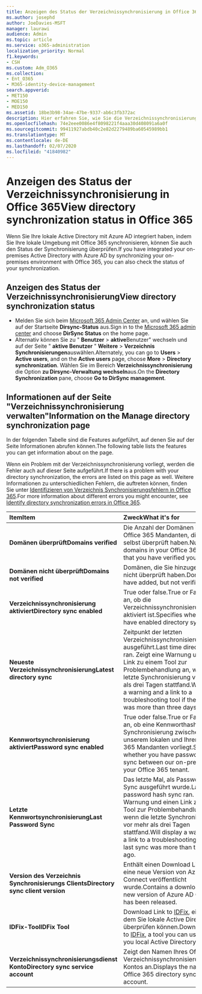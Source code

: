 ```yaml
---
title: Anzeigen des Status der Verzeichnissynchronisierung in Office 365
ms.author: josephd
author: JoeDavies-MSFT
manager: laurawi
audience: Admin
ms.topic: article
ms.service: o365-administration
localization_priority: Normal
f1.keywords:
- CSH
ms.custom: Adm_O365
ms.collection:
- Ent_O365
- M365-identity-device-management
search.appverid:
- MET150
- MOE150
- MED150
ms.assetid: 18be3b98-34ae-47be-9337-ab6c3fb372ac
description: Hier erfahren Sie, wie Sie die Verzeichnissynchronisierung deaktivieren. Sie können den Status auch anzeigen.
ms.openlocfilehash: 74e2eee0086e4f8098221f4aaa30d408091a6a0f
ms.sourcegitcommit: 99411927abdb40c2e82d2279489ba60545989bb1
ms.translationtype: MT
ms.contentlocale: de-DE
ms.lasthandoff: 02/07/2020
ms.locfileid: "41840982"
---
```

# <a name="view-directory-synchronization-status-in-office-365"></a><span data-ttu-id="abc7e-104">Anzeigen des Status der Verzeichnissynchronisierung in Office 365</span><span class="sxs-lookup"><span data-stu-id="abc7e-104">View directory synchronization status in Office 365</span></span>

<span data-ttu-id="abc7e-105">Wenn Sie Ihre lokale Active Directory mit Azure AD integriert haben, indem Sie Ihre lokale Umgebung mit Office 365 synchronisieren, können Sie auch den Status der Synchronisierung überprüfen.</span><span class="sxs-lookup"><span data-stu-id="abc7e-105">If you have integrated your on-premises Active Directory with Azure AD by synchronizing your on-premises environment with Office 365, you can also check the status of your synchronization.</span></span>
  
## <a name="view-directory-synchronization-status"></a><span data-ttu-id="abc7e-106">Anzeigen des Status der Verzeichnissynchronisierung</span><span class="sxs-lookup"><span data-stu-id="abc7e-106">View directory synchronization status</span></span>

- <span data-ttu-id="abc7e-107">Melden Sie sich beim [Microsoft 365 Admin Center](https://admin.microsoft.com) an, und wählen Sie auf der Startseite **Dirsync-Status** aus.</span><span class="sxs-lookup"><span data-stu-id="abc7e-107">Sign in to the [Microsoft 365 admin center](https://admin.microsoft.com) and choose **DirSync Status** on the home page.</span></span>
- <span data-ttu-id="abc7e-108">Alternativ können Sie zu " **Benutzer** \> **aktive**Benutzer" wechseln und auf der Seite " **aktive Benutzer** " **Weitere** \> **Verzeichnis Synchronisierungen**auswählen.</span><span class="sxs-lookup"><span data-stu-id="abc7e-108">Alternately, you can go to **Users** \> **Active users**, and on the **Active users** page, choose **More** \> **Directory synchronization**.</span></span> <span data-ttu-id="abc7e-109">Wählen Sie im Bereich **Verzeichnissynchronisierung** die Option **zu Dirsync-Verwaltung wechseln**aus.</span><span class="sxs-lookup"><span data-stu-id="abc7e-109">On the **Directory Synchronization** pane, choose **Go to DirSync management**.</span></span>

## <a name="information-on-the-manage-directory-synchronization-page"></a><span data-ttu-id="abc7e-110">Informationen auf der Seite "Verzeichnissynchronisierung verwalten"</span><span class="sxs-lookup"><span data-stu-id="abc7e-110">Information on the Manage directory synchronization page</span></span>

<span data-ttu-id="abc7e-111">In der folgenden Tabelle sind die Features aufgeführt, auf denen Sie auf der Seite Informationen abrufen können.</span><span class="sxs-lookup"><span data-stu-id="abc7e-111">The following table lists the features you can get information about on the page.</span></span>
  
<span data-ttu-id="abc7e-112">Wenn ein Problem mit der Verzeichnissynchronisierung vorliegt, werden die Fehler auch auf dieser Seite aufgeführt.</span><span class="sxs-lookup"><span data-stu-id="abc7e-112">If there is a problem with your directory synchronization, the errors are listed on this page as well.</span></span> <span data-ttu-id="abc7e-113">Weitere Informationen zu unterschiedlichen Fehlern, die auftreten können, finden Sie unter [Identifizieren von Verzeichnis Synchronisierungsfehlern in Office 365](identify-directory-synchronization-errors.md).</span><span class="sxs-lookup"><span data-stu-id="abc7e-113">For more information about different errors you might encounter, see [Identify directory synchronization errors in Office 365](identify-directory-synchronization-errors.md).</span></span>
  
|<span data-ttu-id="abc7e-114">**Item**</span><span class="sxs-lookup"><span data-stu-id="abc7e-114">**Item**</span></span>|<span data-ttu-id="abc7e-115">**Zweck**</span><span class="sxs-lookup"><span data-stu-id="abc7e-115">**What it's for**</span></span>|
|:-----|:-----|
|<span data-ttu-id="abc7e-116">**Domänen überprüft**</span><span class="sxs-lookup"><span data-stu-id="abc7e-116">**Domains verified**</span></span> | <span data-ttu-id="abc7e-117">Die Anzahl der Domänen in Ihrem Office 365 Mandanten, die Sie selbst überprüft haben.</span><span class="sxs-lookup"><span data-stu-id="abc7e-117">Number of domains in your Office 365 tenant that you have verified you own.</span></span> |
|<span data-ttu-id="abc7e-118">**Domänen nicht überprüft**</span><span class="sxs-lookup"><span data-stu-id="abc7e-118">**Domains not verified**</span></span> | <span data-ttu-id="abc7e-119">Domänen, die Sie hinzugefügt, aber nicht überprüft haben.</span><span class="sxs-lookup"><span data-stu-id="abc7e-119">Domains you have added, but not verified.</span></span> |
|<span data-ttu-id="abc7e-120">**Verzeichnissynchronisierung aktiviert**</span><span class="sxs-lookup"><span data-stu-id="abc7e-120">**Directory sync enabled**</span></span> |<span data-ttu-id="abc7e-121">True oder false.</span><span class="sxs-lookup"><span data-stu-id="abc7e-121">True or False.</span></span> <span data-ttu-id="abc7e-122">Gibt an, ob die Verzeichnissynchronisierung aktiviert ist.</span><span class="sxs-lookup"><span data-stu-id="abc7e-122">Specifies whether you have enabled directory sync.</span></span> |
|<span data-ttu-id="abc7e-123">**Neueste Verzeichnissynchronisierung**</span><span class="sxs-lookup"><span data-stu-id="abc7e-123">**Latest directory sync**</span></span> | <span data-ttu-id="abc7e-124">Zeitpunkt der letzten Verzeichnissynchronisierung wurde ausgeführt.</span><span class="sxs-lookup"><span data-stu-id="abc7e-124">Last time directory sync ran.</span></span> <span data-ttu-id="abc7e-125">Zeigt eine Warnung und einen Link zu einem Tool zur Problembehandlung an, wenn die letzte Synchronisierung vor mehr als drei Tagen stattfand.</span><span class="sxs-lookup"><span data-stu-id="abc7e-125">Will display a warning and a link to a troubleshooting tool if the last sync was more than three days ago.</span></span> |
|<span data-ttu-id="abc7e-126">**Kennwortsynchronisierung aktiviert**</span><span class="sxs-lookup"><span data-stu-id="abc7e-126">**Password sync enabled**</span></span> | <span data-ttu-id="abc7e-127">True oder false.</span><span class="sxs-lookup"><span data-stu-id="abc7e-127">True or False.</span></span> <span data-ttu-id="abc7e-128">Gibt an, ob eine Kennworthash Synchronisierung zwischen unserem lokalen und Ihrem Office 365 Mandanten vorliegt.</span><span class="sxs-lookup"><span data-stu-id="abc7e-128">Specifies whether you have password hash sync between our on-premises and your Office 365 tenant.</span></span> |
|<span data-ttu-id="abc7e-129">**Letzte Kennwortsynchronisierung**</span><span class="sxs-lookup"><span data-stu-id="abc7e-129">**Last Password Sync**</span></span> | <span data-ttu-id="abc7e-130">Das letzte Mal, als Password Hash Sync ausgeführt wurde.</span><span class="sxs-lookup"><span data-stu-id="abc7e-130">Last time password hash sync ran.</span></span> <span data-ttu-id="abc7e-131">Zeigt eine Warnung und einen Link zu einem Tool zur Problembehandlung an, wenn die letzte Synchronisierung vor mehr als drei Tagen stattfand.</span><span class="sxs-lookup"><span data-stu-id="abc7e-131">Will display a warning and a link to a troubleshooting tool if the last sync was more than three days ago.</span></span> |
|<span data-ttu-id="abc7e-132">**Version des Verzeichnis Synchronisierungs Clients**</span><span class="sxs-lookup"><span data-stu-id="abc7e-132">**Directory sync client version**</span></span> | <span data-ttu-id="abc7e-133">Enthält einen Download Link, wenn eine neue Version von Azure AD Connect veröffentlicht wurde.</span><span class="sxs-lookup"><span data-stu-id="abc7e-133">Contains a download link if a new version of Azure AD Connect has been released.</span></span> |
|<span data-ttu-id="abc7e-134">**IDFix-Tool**</span><span class="sxs-lookup"><span data-stu-id="abc7e-134">**IDFix Tool**</span></span> | <span data-ttu-id="abc7e-135">Download Link to [IDFix](install-and-run-idfix.md), ein Tool, mit dem Sie lokale Active Directory überprüfen können.</span><span class="sxs-lookup"><span data-stu-id="abc7e-135">Download link to [IDFix](install-and-run-idfix.md), a tool you can use to check you local Active Directory.</span></span> |
|<span data-ttu-id="abc7e-136">**Verzeichnissynchronisierungsdienst Konto**</span><span class="sxs-lookup"><span data-stu-id="abc7e-136">**Directory sync service account**</span></span> | <span data-ttu-id="abc7e-137">Zeigt den Namen Ihres Office 365 Verzeichnissynchronisierungsdienst Kontos an.</span><span class="sxs-lookup"><span data-stu-id="abc7e-137">Displays the name of you Office 365 directory sync service account.</span></span> |